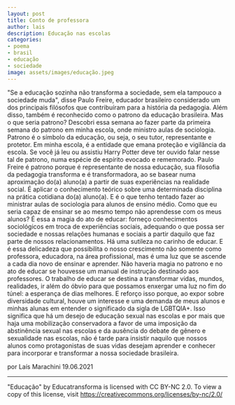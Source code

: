 ```yaml
---
layout: post
title: Conto de professora
author: lais
description: Educação nas escolas
categories:
- poema
- brasil
- educação
- sociedade
image: assets/images/educação.jpeg
---
```


  "Se a educação sozinha não transforma a sociedade, sem ela tampouco a sociedade muda", disse Paulo Freire, educador brasileiro considerado um dos principais filósofos que contribuíram para a história da pedagogia. Além disso, também é reconhecido como o patrono da educação brasileira. Mas o que seria patrono? Descobri essa semana ao fazer parte da primeira semana do patrono em minha escola, onde ministro aulas de sociologia. Patrono é o símbolo da educação, ou seja, o seu tutor, representante e protetor. Em minha escola, é a entidade que emana proteção e vigilância da escola. Se você já leu ou assistiu Harry Potter deve ter ouvido falar nesse tal de patrono, numa espécie de espírito evocado e rememorado. Paulo Freire é patrono porque é representante de nossa educação, sua filosofia da pedagogia transforma e é transformadora, ao se basear numa aproximação do(a) aluno(a) a partir de suas experiências na realidade social. É aplicar o conhecimento teórico sobre uma determinada disciplina na prática cotidiana do(a) aluno(a). E é o que tenho tentado fazer ao ministrar aulas de sociologia para alunos de ensino médio.
  Como que eu seria capaz de ensinar se ao mesmo tempo não aprendesse com os meus alunos? É essa a magia do ato de educar: forneço conhecimentos sociológicos em troca de experiências sociais, adequando o que possa ser sociedade e nossas relações humanas e sociais a partir daquilo que faz parte de nossos relacionamentos. Há uma sutileza no carinho de educar. E é essa delicadeza que possibilita o nosso crescimento não somente como professora, educadora, na área profissional, mas é uma luz que se ascende a cada dia novo de ensinar e aprender. 
  Não haveria magia no patrono e no ato de educar se houvesse um manual de instrução destinado aos professores. O trabalho de educar se destina a transformar vidas, mundos, realidades, ir além do óbvio para que possamos enxergar uma luz no fim do túnel: a esperança de dias melhores. E reforço isso porque, ao expor sobre diversidade cultural, houve um interesse e uma demanda de meus alunos e minhas alunas em entender o significado da sigla de LGBTQIA+. Isso significa que há um desejo de educação sexual nas escolas e por mais que haja uma mobilização conservadora a favor de uma imposição da abstinência sexual nas escolas e da ausência do debate de gênero e sexualidade nas escolas, não é tarde para insistir naquilo que nossos alunos como protagonistas de suas vidas desejam aprender e conhecer para incorporar e transformar a nossa sociedade brasileira. 
 
por Laís Marachini
19.06.2021

---

"Educação" by Educatransforma is licensed with CC BY-NC 2.0. To view a copy of this license, visit https://creativecommons.org/licenses/by-nc/2.0/
